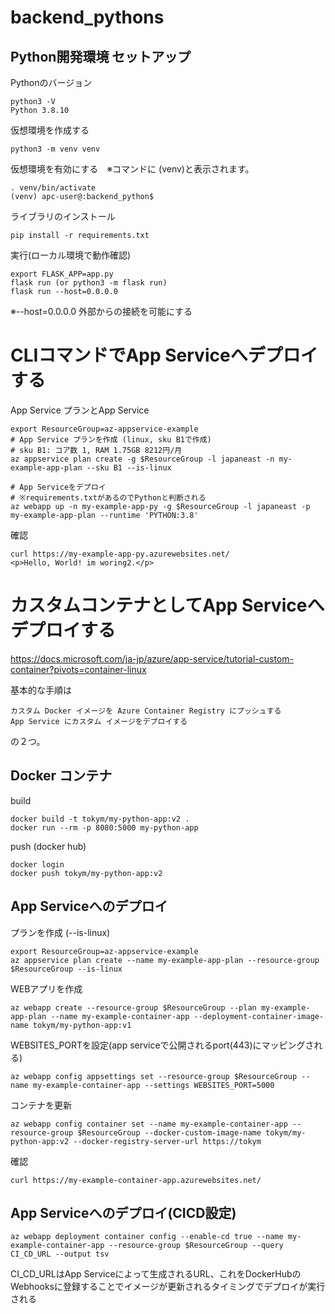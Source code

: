 # backend_pythons

## Python開発環境 セットアップ

Pythonのバージョン
```
python3 -V 
Python 3.8.10
```

仮想環境を作成する
```
python3 -m venv venv
```

仮想環境を有効にする　※コマンドに (venv)と表示されます。
```
. venv/bin/activate
(venv) apc-user@:backend_python$
```

ライブラリのインストール
```
pip install -r requirements.txt
```

実行(ローカル環境で動作確認)
```
export FLASK_APP=app.py
flask run (or python3 -m flask run)
flask run --host=0.0.0.0
```
※--host=0.0.0.0 外部からの接続を可能にする



# CLIコマンドでApp Serviceへデプロイする

App Service プランとApp Service
```
export ResourceGroup=az-appservice-example
# App Service プランを作成 (linux, sku B1で作成)
# sku B1: コア数 1, RAM 1.75GB 8212円/月 
az appservice plan create -g $ResourceGroup -l japaneast -n my-example-app-plan --sku B1 --is-linux

# App Serviceをデプロイ
# ※requirements.txtがあるのでPythonと判断される
az webapp up -n my-example-app-py -g $ResourceGroup -l japaneast -p my-example-app-plan --runtime 'PYTHON:3.8'
```

確認
```
curl https://my-example-app-py.azurewebsites.net/
<p>Hello, World! im woring2.</p>
```

# カスタムコンテナとしてApp Serviceへデプロイする

https://docs.microsoft.com/ja-jp/azure/app-service/tutorial-custom-container?pivots=container-linux

基本的な手順は
```
カスタム Docker イメージを Azure Container Registry にプッシュする
App Service にカスタム イメージをデプロイする
```
の２つ。

##  Docker コンテナ

build
```
docker build -t tokym/my-python-app:v2 .
docker run --rm -p 8080:5000 my-python-app 
```

push (docker hub)
```
docker login
docker push tokym/my-python-app:v2
```

## App Serviceへのデプロイ

プランを作成 (--is-linux)
```
export ResourceGroup=az-appservice-example
az appservice plan create --name my-example-app-plan --resource-group $ResourceGroup --is-linux
```

WEBアプリを作成
```
az webapp create --resource-group $ResourceGroup --plan my-example-app-plan --name my-example-container-app --deployment-container-image-name tokym/my-python-app:v1
```

WEBSITES_PORTを設定(app serviceで公開されるport(443)にマッピングされる)
```
az webapp config appsettings set --resource-group $ResourceGroup --name my-example-container-app --settings WEBSITES_PORT=5000
```

コンテナを更新
```
az webapp config container set --name my-example-container-app --resource-group $ResourceGroup --docker-custom-image-name tokym/my-python-app:v2 --docker-registry-server-url https://tokym
```

確認
```
curl https://my-example-container-app.azurewebsites.net/
```

## App Serviceへのデプロイ(CICD設定)

```
az webapp deployment container config --enable-cd true --name my-example-container-app --resource-group $ResourceGroup --query CI_CD_URL --output tsv
```
CI_CD_URLはApp Serviceによって生成されるURL、これをDockerHubのWebhooksに登録することでイメージが更新されるタイミングでデプロイが実行される
